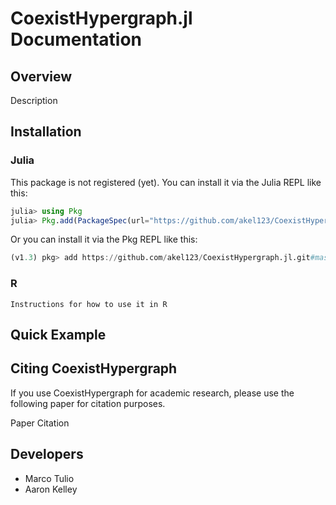 # CoexistHypergraph.jl Documentation

## Overview
Description

## Installation

### Julia
This package is not registered (yet).
You can install it via the Julia REPL like this:
```julia
julia> using Pkg
julia> Pkg.add(PackageSpec(url="https://github.com/akel123/CoexistHypergraph.jl.git", rev="master"))
```

Or you can install it via the Pkg REPL like this:
```julia
(v1.3) pkg> add https://github.com/akel123/CoexistHypergraph.jl.git#master
```
### R
```
Instructions for how to use it in R
```
## Quick Example

## Citing CoexistHypergraph
If you use CoexistHypergraph for academic research, please use the following paper for citation purposes.

Paper Citation

## Developers
-  Marco Tulio
- Aaron Kelley
